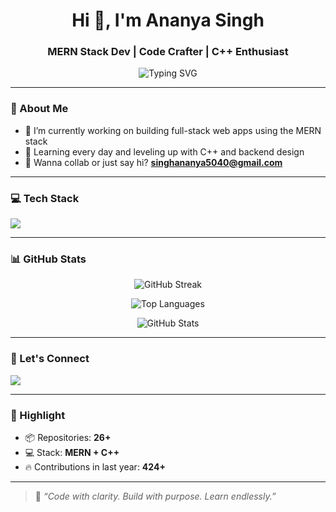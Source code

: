 <h1 align="center">Hi 👋, I'm Ananya Singh</h1>
<h3 align="center">MERN Stack Dev | Code Crafter | C++ Enthusiast</h3>

<p align="center">
  <img src="https://readme-typing-svg.herokuapp.com?font=Fira+Code&size=22&pause=1000&center=true&vCenter=true&width=435&lines=MERN+Stack+Developer;Lover+of+Clean+Code+%26+Dark+UIs;Building+cool+projects+1+line+at+a+time" alt="Typing SVG" />
</p>

---

### 🧠 About Me
- 🔭 I’m currently working on building full-stack web apps using the MERN stack  
- 🌱 Learning every day and leveling up with C++ and backend design  
- 💌 Wanna collab or just say hi? **[singhananya5040@gmail.com](mailto:singhananya5040@gmail.com)**  

---

### 💻 Tech Stack
<p align="left">
  <img src="https://skillicons.dev/icons?i=html,css,js,react,nodejs,express,mongodb,cpp,github,git,vscode" />
</p>

---

### 📊 GitHub Stats
<p align="center">
  <img src="https://github-readme-streak-stats.herokuapp.com/?user=AnanyaSingh&theme=dark" alt="GitHub Streak" />
</p>

<p align="center">
  <img src="https://github-readme-stats.vercel.app/api/top-langs/?username=AnanyaSingh&layout=compact&theme=dark&langs_count=8" alt="Top Languages" />
</p>

<p align="center">
  <img src="https://github-readme-stats.vercel.app/api?username=AnanyaSingh&show_icons=true&theme=dark&hide=prs&count_private=true" alt="GitHub Stats" />
</p>

---

### 🤝 Let's Connect
<p align="left">
  <a href="mailto:singhananya5040@gmail.com"><img src="https://img.shields.io/badge/Email-darkred?style=for-the-badge&logo=gmail&logoColor=white" /></a>
  <!-- Add your socials like LinkedIn, Twitter, etc. here later -->
</p>

---

### 🌟 Highlight
- 📦 Repositories: **26+**
- 💻 Stack: **MERN + C++**
- 🔥 Contributions in last year: **424+**

---

> 🧁 *“Code with clarity. Build with purpose. Learn endlessly.”*

